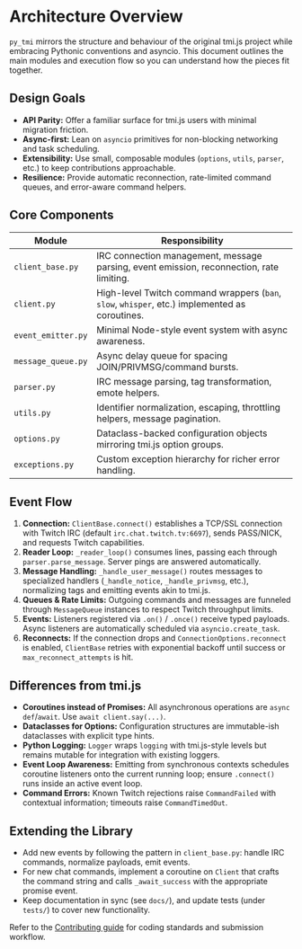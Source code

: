 # Architecture Overview

`py_tmi` mirrors the structure and behaviour of the original tmi.js project while embracing Pythonic conventions and asyncio. This document outlines the main modules and execution flow so you can understand how the pieces fit together.

## Design Goals

- **API Parity:** Offer a familiar surface for tmi.js users with minimal migration friction.
- **Async-first:** Lean on `asyncio` primitives for non-blocking networking and task scheduling.
- **Extensibility:** Use small, composable modules (`options`, `utils`, `parser`, etc.) to keep contributions approachable.
- **Resilience:** Provide automatic reconnection, rate-limited command queues, and error-aware command helpers.

## Core Components

| Module                     | Responsibility                                                                                  |
|----------------------------|--------------------------------------------------------------------------------------------------|
| `client_base.py`           | IRC connection management, message parsing, event emission, reconnection, rate limiting.        |
| `client.py`                | High-level Twitch command wrappers (`ban`, `slow`, `whisper`, etc.) implemented as coroutines.  |
| `event_emitter.py`         | Minimal Node-style event system with async awareness.                                           |
| `message_queue.py`         | Async delay queue for spacing JOIN/PRIVMSG/command bursts.                                      |
| `parser.py`                | IRC message parsing, tag transformation, emote helpers.                                         |
| `utils.py`                 | Identifier normalization, escaping, throttling helpers, message pagination.                     |
| `options.py`               | Dataclass-backed configuration objects mirroring tmi.js option groups.                          |
| `exceptions.py`            | Custom exception hierarchy for richer error handling.                                           |

## Event Flow

1. **Connection:** `ClientBase.connect()` establishes a TCP/SSL connection with Twitch IRC (default `irc.chat.twitch.tv:6697`), sends PASS/NICK, and requests Twitch capabilities.
2. **Reader Loop:** `_reader_loop()` consumes lines, passing each through `parser.parse_message`. Server pings are answered automatically.
3. **Message Handling:** `_handle_user_message()` routes messages to specialized handlers (`_handle_notice`, `_handle_privmsg`, etc.), normalizing tags and emitting events akin to tmi.js.
4. **Queues & Rate Limits:** Outgoing commands and messages are funneled through `MessageQueue` instances to respect Twitch throughput limits.
5. **Events:** Listeners registered via `.on()` / `.once()` receive typed payloads. Async listeners are automatically scheduled via `asyncio.create_task`.
6. **Reconnects:** If the connection drops and `ConnectionOptions.reconnect` is enabled, `ClientBase` retries with exponential backoff until success or `max_reconnect_attempts` is hit.

## Differences from tmi.js

- **Coroutines instead of Promises:** All asynchronous operations are `async def`/`await`. Use `await client.say(...)`.
- **Dataclasses for Options:** Configuration structures are immutable-ish dataclasses with explicit type hints.
- **Python Logging:** `Logger` wraps `logging` with tmi.js-style levels but remains mutable for integration with existing loggers.
- **Event Loop Awareness:** Emitting from synchronous contexts schedules coroutine listeners onto the current running loop; ensure `.connect()` runs inside an active event loop.
- **Command Errors:** Known Twitch rejections raise `CommandFailed` with contextual information; timeouts raise `CommandTimedOut`.

## Extending the Library

- Add new events by following the pattern in `client_base.py`: handle IRC commands, normalize payloads, emit events.
- For new chat commands, implement a coroutine on `Client` that crafts the command string and calls `_await_success` with the appropriate promise event.
- Keep documentation in sync (see `docs/`), and update tests (under `tests/`) to cover new functionality.

Refer to the [Contributing guide](contributing.md) for coding standards and submission workflow.
